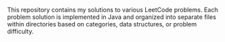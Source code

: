 This repository contains my solutions to various LeetCode problems. Each problem solution is implemented in Java and organized into separate files within directories based on categories, data structures, or problem difficulty.
